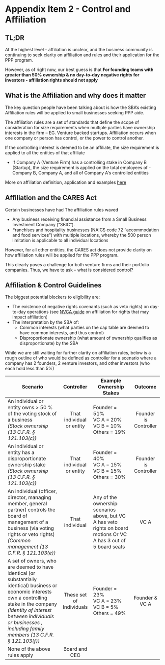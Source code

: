 # Appendix Item 2 - Control and Affiliation

## TL;DR

At the highest level - affiliation is unclear, and the business community is continuing to seek clarity on affiliation and rules and their application for the PPP program.

However, as of right now, our best guess is that __For founding teams with greater than 50% ownership & no day-to-day negative rights for investors - affiliation rights should not apply__

## What is the Affiliation and why does it matter

The key question people have been talking about is how the SBA’s existing Affiliation rules will be applied to small businesses seeking PPP aide.

The affiliation rules are a set of standards that define the scope of consideration for size requirements when multiple parties have ownership interests in the firm – EG. Venture backed startups. Affiliation occurs when one company or person has control, or the power to control another.

If the controlling interest is deemed to be an affiliate, the size requirement is applied to all the entities of that affiliate

- If Company A (Venture Firm) has a controlling stake in Company B (Startup), the size requirement is applied on the total employees of - Company B, Company A, and all of Company A's controlled entities

More on affiliation definition, application and examples [here](https://www.sba.gov/document/support--affiliation-guide-size-standards)

## Affiliation and the CARES Act

Certain businesses have had The affiliation rules waved

- Any business receiving financial assistance from a Small Business Investment Company (“SBIC”).
- Franchises and hospitality businesses (NAICS code 72 “accommodation and food services”) with multiple locations, whereby the 500 person limitation is applicable to all individual locations

However, for all other entities, the CARES act does not provide clarity on how affiliation rules will be applied for the PPP program.

This clearly poses a challenge for both venture firms and their portfolio companies. Thus, we have to ask – what is considered control?

## Affiliation & Control Guidelines

The biggest potential blockers to eligibility are:

- The existence of negative rights covenants (such as veto rights) on day-to-day operations (see [NVCA guide](https://nvca.org/wp-content/uploads/2020/03/VC-SBA-Lending-and-Affiliation-Guidance-for-SBA-Loan-Programs.pdf) on affiliation for rights that may impact affiliation)
- The interpretation by the SBA of:
  - Common interests (what parties on the cap table are deemed to have common interests, and thus control)
  - Disproportionate ownership (what amount of ownership qualifies as disproportionate) by the SBA

While we are still waiting for further clarity on affiliation rules,  below is a rough outline of who would be defined as controller for a scenario where a company has 2 founders, 2 venture investors, and other investors (who each hold less than 5%)

| Scenario | Controller | Example Ownership Stakes | Outcome |
| --- | :---: | --- | :---: |
| An individual or entity owns \> 50 % of the voting stock of a business  <br/> _(Stock ownership (13 C.F.R. § 121.103(c))_ | That individual or entity | Founder = 51% <br/> VC A = 20% <br/> VC B = 10% <br/> Others = 19% | Founder is Controller |
| An individual or entity has a disproportionate ownership stake <br/> _(Stock ownership (13 C.F.R. § 121.103(c))_ | That individual or entity | Founder = 40% <br/> VC A = 15% <br/> VC B = 15% <br/> Others = 30% | Founder is Controller |
| An individual (officer, director, managing member, general partner) controls the board of management of a business (via voting rights or veto rights) <br/> _(Common management (13 C.F.R. § 121.103(e))_ | That individual | Any of the ownership scenarios above, but VC A has veto rights on board motions Or  VC A has 3 out of 5 board seats | VC A |
| A set of owners, who are deemed to have identical (or substantially identical) business or economic interests own a controlling stake in the company <br/> _(Identity of interest between individuals or businesses , including family members (13 C.F.R. § 121.103(f))_   | These set of Individuals | Founder = 23% <br/> VC A = 23% <br/> VC B = 5% <br/> Others = 49%| Founder &amp; VC A |
| None of the above rules apply | Board and CEO |   |   |
